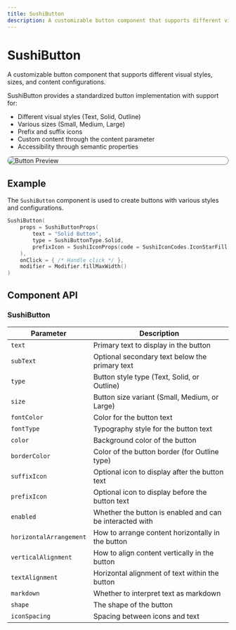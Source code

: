 ```yaml
---
title: SushiButton
description: A customizable button component that supports different visual styles, sizes, and content configurations.
---
```


# SushiButton

A customizable button component that supports different visual styles, sizes, and content
configurations.

SushiButton provides a standardized button implementation with support for:

- Different visual styles (Text, Solid, Outline)
- Various sizes (Small, Medium, Large)
- Prefix and suffix icons
- Custom content through the content parameter
- Accessibility through semantic properties

<div style="max-width: 800px; max-height: 340px; border-radius: 20px; overflow: hidden; border: 1px solid #777;">
    <img src="../preview_button.png" alt="Button Preview">
</div>

## Example

The `SushiButton` component is used to create buttons with various styles and configurations.

```kotlin
SushiButton(
    props = SushiButtonProps(
        text = "Solid Button",
        type = SushiButtonType.Solid,
        prefixIcon = SushiIconProps(code = SushiIconCodes.IconStarFill)
    ),
    onClick = { /* Handle click */ },
    modifier = Modifier.fillMaxWidth()
)
```

## Component API

### SushiButton

| Parameter                               | Description                      |
|-----------------------------------------|----------------------------------|
| <div class='parameter'>`text`</div>| Primary text to display in the button |
| <div class='parameter'>`subText`</div>| Optional secondary text below the primary text |
| <div class='parameter'>`type`</div>| Button style type (Text, Solid, or Outline) |
| <div class='parameter'>`size`</div>| Button size variant (Small, Medium, or Large) |
| <div class='parameter'>`fontColor`</div>| Color for the button text |
| <div class='parameter'>`fontType`</div>| Typography style for the button text |
| <div class='parameter'>`color`</div>| Background color of the button |
| <div class='parameter'>`borderColor`</div>| Color of the button border (for Outline type) |
| <div class='parameter'>`suffixIcon`</div>| Optional icon to display after the button text |
| <div class='parameter'>`prefixIcon`</div>| Optional icon to display before the button text |
| <div class='parameter'>`enabled`</div>| Whether the button is enabled and can be interacted with |
| <div class='parameter'>`horizontalArrangement`</div>| How to arrange content horizontally in the button |
| <div class='parameter'>`verticalAlignment`</div>| How to align content vertically in the button |
| <div class='parameter'>`textAlignment`</div>| Horizontal alignment of text within the button |
| <div class='parameter'>`markdown`</div>| Whether to interpret text as markdown |
| <div class='parameter'>`shape`</div>| The shape of the button |
| <div class='parameter'>`iconSpacing`</div>| Spacing between icons and text |